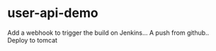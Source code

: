 # user-api-demo

Add a webhook to trigger the build on Jenkins...
A push from github..
Deploy to tomcat
